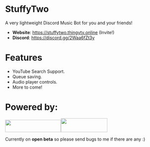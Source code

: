 # StuffyTwo
A very lightweight Discord Music Bot for you and your friends!

- **Website**: https://stuffytwo.thingytv.online (Invite!)
- **Discord**: https://discord.gg/2Waa6fZt3y

# Features
- YouTube Search Support.
- Queue saving. 
- Audio player controls.
- More to come!

# Powered by:
<a href="https://sparkedhost.com"><img src="https://stuffytwo.thingytv.online/assets/sparkedhost.png" height="40px" width="180px"></a><a href="https://discord.com"><img src="https://stuffytwo.thingytv.online/assets/discord.png" height="45px" width="150px"></a>

Currently on **open beta** so please send bugs to me if there are any :)

